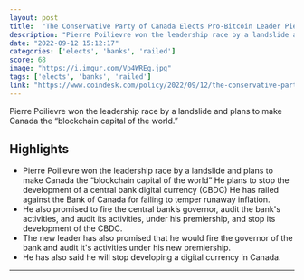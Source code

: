 ```yaml
---
layout: post
title:  "The Conservative Party of Canada Elects Pro-Bitcoin Leader Pierre Poilievre as Party Head"
description: "Pierre Poilievre won the leadership race by a landslide and plans to make Canada the “blockchain capital of the world.”"
date: "2022-09-12 15:12:17"
categories: ['elects', 'banks', 'railed']
score: 68
image: "https://i.imgur.com/Vp4WREg.jpg"
tags: ['elects', 'banks', 'railed']
link: "https://www.coindesk.com/policy/2022/09/12/the-conservative-party-of-canada-elects-pro-bitcoin-leader-pierre-poilievre-as-party-head/"
---
```


Pierre Poilievre won the leadership race by a landslide and plans to make Canada the “blockchain capital of the world.”

## Highlights

- Pierre Poilievre won the leadership race by a landslide and plans to make Canada the “blockchain capital of the world” He plans to stop the development of a central bank digital currency (CBDC) He has railed against the Bank of Canada for failing to temper runaway inflation.
- He also promised to fire the central bank’s governor, audit the bank's activities, and audit its activities, under his premiership, and stop its development of the CBDC.
- The new leader has also promised that he would fire the governor of the bank and audit it's activities under his new premiership.
- He has also said he will stop developing a digital currency in Canada.

---
